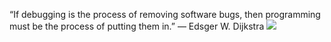

“If debugging is the process of removing software bugs, then programming must be the process of putting them in.”
― Edsger W. Dijkstra
![](https://komarev.com/ghpvc/?username=r3ge&color=blue&style=for-the-badge&label=Profile+Views)

